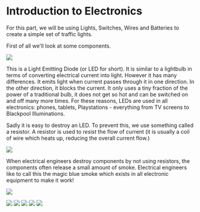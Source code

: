 
Introduction to Electronics
===========================

For this part, we will be using Lights, Switches, Wires and Batteries to create a simple set of traffic lights.

First of all we'll look at some components.

![](..images/led.jpg)

This is a Light Emitting Diode (or LED for short). It is similar to a lightbulb in terms of converting electrical current into light. However it has many differences. It emits light when current passes through it in one direction. In the other direction, it blocks the current. It only uses a tiny fraction of the power of a traditional bulb, it does not get so hot and can be switched on and off many more times. For these reasons, LEDs are used in all electronics: phones, tablets, Playstations - everything from TV screens to Blackpool Illuminations.

Sadly it is easy to destroy an LED. To prevent this, we use something called a resistor. A resistor is used to *resist* the flow of current (it is usually a coil of wire which heats up, reducing the overall current flow.)

![](..images/resistor.jpg)

When electrical engineers destroy components by not using resistors, the components often release a small amount of smoke. Electrical engineers like to call this the magic blue smoke which exists in all electronic equipment to make it work!

![](..images/jumperlead.jpg)


![](..images/breadboard.jpg)
![](..images/resistors_breadboard.jpg)
![](..images/leds_added.jpg)
![](..images/jumper_wires_end_row.jpg)
![](..images/battery_pack_rotated.jpg)


